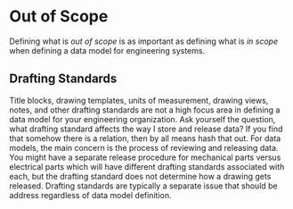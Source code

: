 # Out of Scope
Defining what is *out of scope* is as important as defining what is *in scope* when defining a data model for engineering systems.

## Drafting Standards
Title blocks, drawing templates, units of measurement, drawing views, notes, and other drafting standards are not a high focus area in defining a data model for your engineering organization. Ask yourself the question, what drafting standard affects the way I store and release data? If you find that somehow there is a relation, then by all means hash that out. For data models, the main concern is the process of reviewing and releasing data. You might have a separate release procedure for mechanical parts versus electrical parts which will have different drafting standards associated with each, but the drafting standard does not determine how a drawing gets released. Drafting standards are typically a separate issue that should be address regardless of data model definition.
